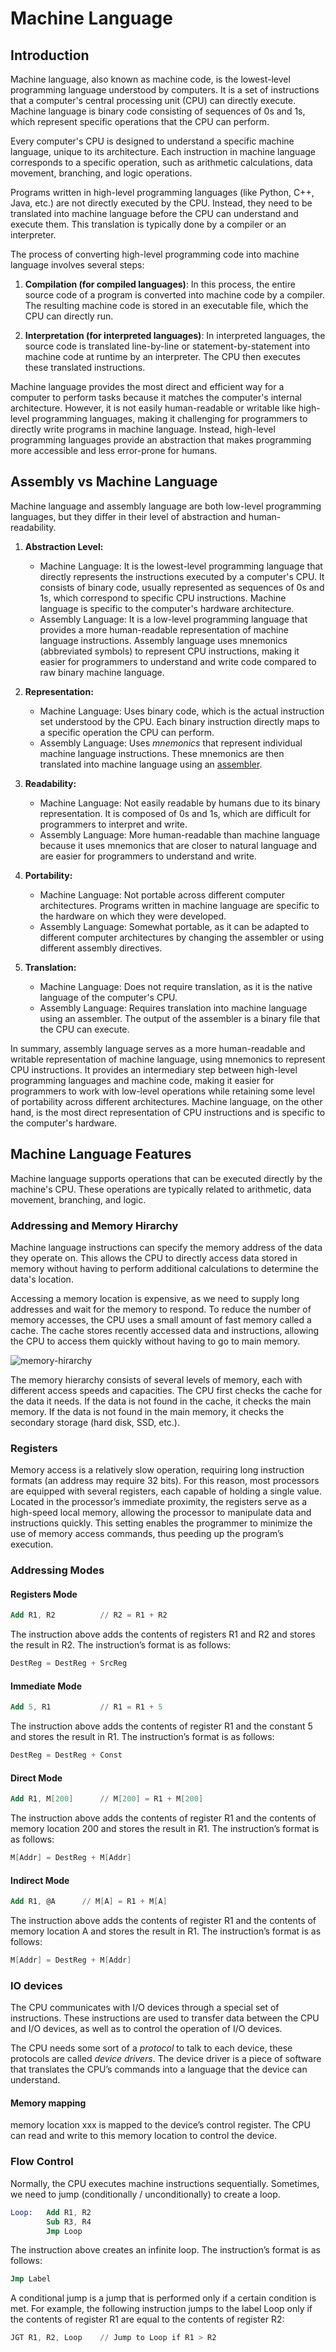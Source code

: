 # Machine Language

## Introduction

Machine language, also known as machine code, is the lowest-level programming language understood by computers. It is a set of instructions that a computer's central processing unit (CPU) can directly execute. Machine language is binary code consisting of sequences of 0s and 1s, which represent specific operations that the CPU can perform.

Every computer's CPU is designed to understand a specific machine language, unique to its architecture. Each instruction in machine language corresponds to a specific operation, such as arithmetic calculations, data movement, branching, and logic operations.

Programs written in high-level programming languages (like Python, C++, Java, etc.) are not directly executed by the CPU. Instead, they need to be translated into machine language before the CPU can understand and execute them. This translation is typically done by a compiler or an interpreter.

The process of converting high-level programming code into machine language involves several steps:

1. **Compilation (for compiled languages)**: In this process, the entire source code of a program is converted into machine code by a compiler. The resulting machine code is stored in an executable file, which the CPU can directly run.

2. **Interpretation (for interpreted languages)**: In interpreted languages, the source code is translated line-by-line or statement-by-statement into machine code at runtime by an interpreter. The CPU then executes these translated instructions.

Machine language provides the most direct and efficient way for a computer to perform tasks because it matches the computer's internal architecture. However, it is not easily human-readable or writable like high-level programming languages, making it challenging for programmers to directly write programs in machine language. Instead, high-level programming languages provide an abstraction that makes programming more accessible and less error-prone for humans.

## Assembly vs Machine Language

Machine language and assembly language are both low-level programming languages, but they differ in their level of abstraction and human-readability.

1. **Abstraction Level:**
   - Machine Language: It is the lowest-level programming language that directly represents the instructions executed by a computer's CPU. It consists of binary code, usually represented as sequences of 0s and 1s, which correspond to specific CPU instructions. Machine language is specific to the computer's hardware architecture.
   - Assembly Language: It is a low-level programming language that provides a more human-readable representation of machine language instructions. Assembly language uses mnemonics (abbreviated symbols) to represent CPU instructions, making it easier for programmers to understand and write code compared to raw binary machine language.

2. **Representation:**
   - Machine Language: Uses binary code, which is the actual instruction set understood by the CPU. Each binary instruction directly maps to a specific operation the CPU can perform.
   - Assembly Language: Uses *mnemonics* that represent individual machine language instructions. These mnemonics are then translated into machine language using an [assembler]().

3. **Readability:**
   - Machine Language: Not easily readable by humans due to its binary representation. It is composed of 0s and 1s, which are difficult for programmers to interpret and write.
   - Assembly Language: More human-readable than machine language because it uses mnemonics that are closer to natural language and are easier for programmers to understand and write.

4. **Portability:**
   - Machine Language: Not portable across different computer architectures. Programs written in machine language are specific to the hardware on which they were developed.
   - Assembly Language: Somewhat portable, as it can be adapted to different computer architectures by changing the assembler or using different assembly directives.

5. **Translation:**
   - Machine Language: Does not require translation, as it is the native language of the computer's CPU.
   - Assembly Language: Requires translation into machine language using an assembler. The output of the assembler is a binary file that the CPU can execute.

In summary, assembly language serves as a more human-readable and writable representation of machine language, using mnemonics to represent CPU instructions. It provides an intermediary step between high-level programming languages and machine code, making it easier for programmers to work with low-level operations while retaining some level of portability across different architectures. Machine language, on the other hand, is the most direct representation of CPU instructions and is specific to the computer's hardware.

## Machine Language Features

Machine language supports operations that can be executed directly by the machine's CPU. These operations are typically related to arithmetic, data movement, branching, and logic.

### Addressing and Memory Hirarchy

Machine language instructions can specify the memory address of the data they operate on. This allows the CPU to directly access data stored in memory without having to perform additional calculations to determine the data's location.

Accessing a memory location is expensive, as we need to supply long addresses and wait for the memory to respond. To reduce the number of memory accesses, the CPU uses a small amount of fast memory called a cache. The cache stores recently accessed data and instructions, allowing the CPU to access them quickly without having to go to main memory.

![memory-hirarchy](./assets/memory-hirarchy.JPG)

The memory hierarchy consists of several levels of memory, each with different access speeds and capacities. The CPU first checks the cache for the data it needs. If the data is not found in the cache, it checks the main memory. If the data is not found in the main memory, it checks the secondary storage (hard disk, SSD, etc.).

### Registers

Memory access is a relatively slow operation, requiring long instruction formats (an address may require 32 bits). For this reason, most processors are equipped with several registers, each capable of holding a single value. Located in the processor’s immediate proximity, the registers serve as a high-speed local memory, allowing the processor to manipulate data and instructions quickly. This setting enables the programmer to minimize the use of memory access commands, thus
 peeding up the program’s execution.

### Addressing Modes

#### Registers Mode

```nasm
Add R1, R2          // R2 = R1 + R2
```

The instruction above adds the contents of registers R1 and R2 and stores the result in R2. The instruction’s format is as follows:

```nasm
DestReg = DestReg + SrcReg
```

#### Immediate Mode

```nasm
Add 5, R1           // R1 = R1 + 5
```

The instruction above adds the contents of register R1 and the constant 5 and stores the result in R1. The instruction’s format is as follows:

```nasm
DestReg = DestReg + Const
```

#### Direct Mode

```nasm
Add R1, M[200]      // M[200] = R1 + M[200]
```

The instruction above adds the contents of register R1 and the contents of memory location 200 and stores the result in R1. The instruction’s format is as follows:

```nasm
M[Addr] = DestReg + M[Addr]
```

#### Indirect Mode

```nasm
Add R1, @A      // M[A] = R1 + M[A]
```

The instruction above adds the contents of register R1 and the contents of memory location A and stores the result in R1. The instruction’s format is as follows:

```nasm
M[Addr] = DestReg + M[Addr]
```

### IO devices

The CPU communicates with I/O devices through a special set of instructions. These instructions are used to transfer data between the CPU and I/O devices, as well as to control the operation of I/O devices.

The CPU needs some sort of a *protocol* to talk to each device, these protocols are called *device drivers*. The device driver is a piece of software that translates the CPU’s commands into a language that the device can understand.

#### Memory mapping

memory location xxx is mapped to the device’s control register. The CPU can read and write to this memory location to control the device.

### Flow Control

Normally, the CPU executes machine instructions sequentially. Sometimes, we need to jump (conditionally / unconditionally) to create a loop.

```nasm
Loop:   Add R1, R2
        Sub R3, R4
        Jmp Loop
```

The instruction above creates an infinite loop. The instruction’s format is as follows:

```nasm
Jmp Label
```

A conditional jump is a jump that is performed only if a certain condition is met. For example, the following instruction jumps to the label Loop only if the contents of register R1 are equal to the contents of register R2:

```nasm
JGT R1, R2, Loop    // Jump to Loop if R1 > R2
```

